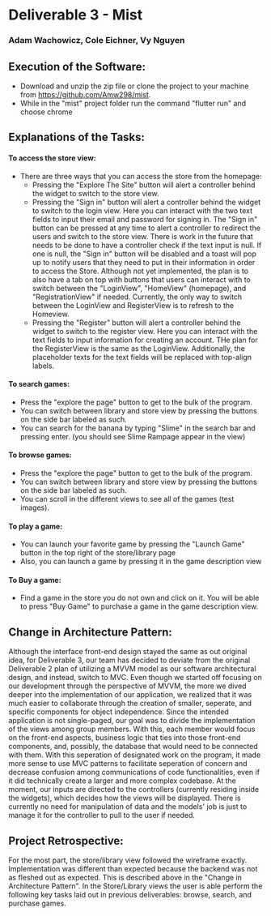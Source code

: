 # Deliverable 3 - Mist
### Adam Wachowicz, Cole Eichner, Vy Nguyen

## Execution of the Software:
* Download and unzip the zip file or clone the project to your machine from https://github.com/Amw298/mist.
* While in the "mist" project folder run the command "flutter run" and choose chrome


## Explanations of the Tasks:
#### To access the store view:
* There are three ways that you can access the store from the homepage:
    * Pressing the "Explore The Site" button will alert a controller behind the widget to switch to the store view.
    * Pressing the "Sign in" button will alert a controller behind the widget to switch to the login view. Here you can interact with the two text fields to input their email and password for signing in. The "Sign in" button can be pressed at any time to alert a controller to redirect the users and switch to the store view. There is work in the future that needs to be done to have a controller check if the text input is null. If one is null, the "Sign in" button will be disabled and a toast will pop up to notify users that they need to put in their information in order to access the Store. Although not yet implemented, the plan is to also have a tab on top with buttons that users can interact with to switch between the "LoginView", "HomeView" (homepage), and "RegistrationView" if needed. Currently, the only way to switch between the LoginView and RegisterView is to refresh to the Homeview.
    * Pressing the "Register" button will alert a controller behind the widget to switch to the register view. Here you can interact with the text fields to input information for creating an account. THe plan for the RegisterView is the same as the LoginView. Additionally, the placeholder texts for the text fields will be replaced with top-align labels.

#### To search games:
* Press the "explore the page" button to get to the bulk of the program.
* You can switch between library and store view by pressing the buttons on the side bar labeled as such.
* You can search for the banana by typing "Slime" in the search bar and pressing enter. (you should see Slime Rampage appear in the view)

#### To browse games:
* Press the "explore the page" button to get to the bulk of the program.
* You can switch between library and store view by pressing the buttons on the side bar labeled as such.
* You can scroll in the different views to see all of the games (test images).

#### To play a game:
* You can launch your favorite game by pressing the "Launch Game" button in the top right of the store/library page
* Also, you can launch a game by pressing it in the game description view

#### To Buy a game:
* Find a game in the store you do not own and click on it. You will be able to press "Buy Game" to purchase a game in the game description view.


## Change in Architecture Pattern:
Although the interface front-end design stayed the same as out original idea, for Deliverable 3, our team has decided to deviate from the original Deliverable 2 plan of utilizing a MVVM model as our software architectural design, and instead, switch to MVC. Even though we started off focusing on our development through the perspective of MVVM, the more we dived deeper into the implementation of our application, we realized that it was much easier to collaborate through the creation of smaller, seperate, and specific components for object independence. Since the intended application is not single-paged, our goal was to divide the implementation of the views among group members. With this, each member would focus on the front-end aspects, business logic that ties into those front-end components, and, possibly, the database that would need to be connected with them. With this seperation of designated work on the program, it made more sense to use MVC patterns to facilitate seperation of concern and decrease confusion among communications of code functionalities, even if it did technically create a larger and more complex codebase. At the moment, our inputs are directed to the controllers (currently residing inside the widgets), which decides how the views will be displayed. There is currently no need for manipulation of data and the models' job is just to manage it for the controller to pull to the user if needed.

## Project Retrospective:
For the most part, the store/library view followed the wireframe exactly. Implementation was different than expected because the backend was not as fleshed out as expected. This is described above in the "Change in Architecture Pattern". In the Store/Library views the user is able perform the following key tasks laid out in previous deliverables: browse, search, and purchase games.
